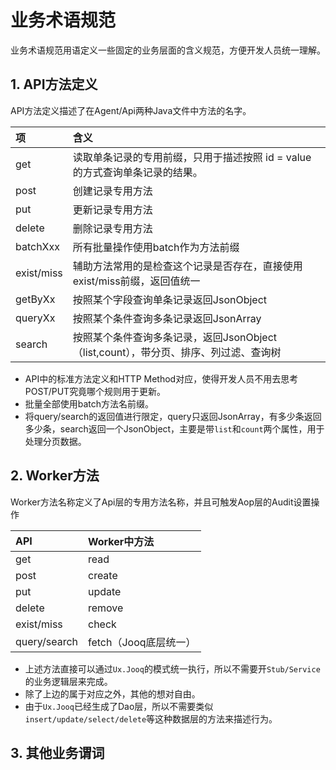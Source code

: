 # 业务术语规范

业务术语规范用语定义一些固定的业务层面的含义规范，方便开发人员统一理解。

## 1. API方法定义

API方法定义描述了在Agent/Api两种Java文件中方法的名字。

| 项 | 含义 |
| :--- | :--- |
| get | 读取单条记录的专用前缀，只用于描述按照 id = value的方式查询单条记录的结果。 |
| post | 创建记录专用方法 |
| put | 更新记录专用方法 |
| delete | 删除记录专用方法 |
| batchXxx | 所有批量操作使用batch作为方法前缀 |
| exist/miss | 辅助方法常用的是检查这个记录是否存在，直接使用exist/miss前缀，返回值统一 |
| getByXx | 按照某个字段查询单条记录返回JsonObject |
| queryXx | 按照某个条件查询多条记录返回JsonArray |
| search | 按照某个条件查询多条记录，返回JsonObject（list,count），带分页、排序、列过滤、查询树 |

* API中的标准方法定义和HTTP Method对应，使得开发人员不用去思考POST/PUT究竟哪个规则用于更新。
* 批量全部使用batch方法名前缀。
* 将query/search的返回值进行限定，query只返回JsonArray，有多少条返回多少条，search返回一个JsonObject，主要是带`list`和`count`两个属性，用于处理分页数据。

## 2. Worker方法

Worker方法名称定义了Api层的专用方法名称，并且可触发Aop层的Audit设置操作

| API | Worker中方法 |
| :--- | :--- |
| get | read |
| post | create |
| put | update |
| delete | remove |
| exist/miss | check |
| query/search | fetch（Jooq底层统一） |

* 上述方法直接可以通过`Ux.Jooq`的模式统一执行，所以不需要开`Stub/Service`的业务逻辑层来完成。
* 除了上边的属于对应之外，其他的想对自由。
* 由于`Ux.Jooq`已经生成了Dao层，所以不需要类似`insert/update/select/delete`等这种数据层的方法来描述行为。

## 3. 其他业务谓词





